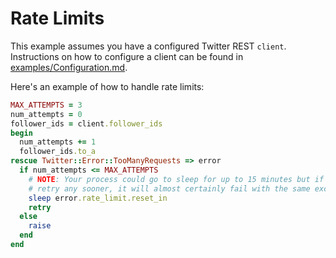 # Rate Limits

This example assumes you have a configured Twitter REST `client`. Instructions
on how to configure a client can be found in [examples/Configuration.md][cfg].

[cfg]: https://github.com/sferik/twitter/blob/master/examples/Configuration.md

Here's an example of how to handle rate limits:

```ruby
MAX_ATTEMPTS = 3
num_attempts = 0
follower_ids = client.follower_ids
begin
  num_attempts += 1
  follower_ids.to_a
rescue Twitter::Error::TooManyRequests => error
  if num_attempts <= MAX_ATTEMPTS
    # NOTE: Your process could go to sleep for up to 15 minutes but if you
    # retry any sooner, it will almost certainly fail with the same exception.
    sleep error.rate_limit.reset_in
    retry
  else
    raise
  end
end
```
